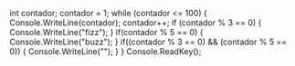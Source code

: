 int contador;
            contador = 1;
            while (contador <= 100)
            {
                Console.WriteLine(contador);
                contador++;
                if (contador % 3 == 0)
                {
                    Console.WriteLine("fizz");
                }
                if(contador % 5 == 0)
                {
                    Console.WriteLine("buzz");
                }
                if((contador % 3 == 0) && (contador % 5 == 0))
                {
                    Console.WriteLine("");
                }
            }
            Console.ReadKey();
